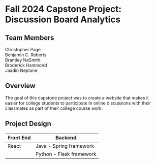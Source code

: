 # Fall 2024 Capstone Project: Discussion Board Analytics

## Team Members
Christopher Page\
Benjamin C. Roberts\
Brantley NeSmith\
Broderick Hammond\
Jaadin Neptune

## Overview
The goal of this capstone project was to create a website that makes it easier for college students to participate in online discussions with their classmates as part of their college course work. 

## Project Design

| Front End | Backend
|---------- | -------|
| React     | Java - Spring framework |
|           | Python - Flask framework|
